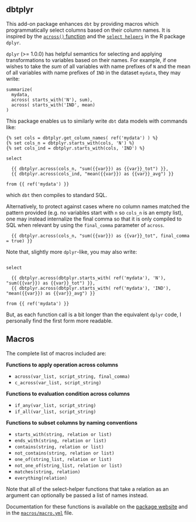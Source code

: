 ## dbtplyr

This add-on package enhances `dbt` by providing macros which programmatically select columns
based on their column names. It is inspired by the [`across()` function](https://www.tidyverse.org/blog/2020/04/dplyr-1-0-0-colwise/) 
and the [`select helpers`](https://tidyselect.r-lib.org/reference/select_helpers.html) in the R package `dplyr`.

`dplyr` (>= 1.0.0) has helpful semantics for selecting and applying transformations to variables based on their names.
For example, if one wishes to take the *sum* of all variables with name prefixes of `N` and the mean of all variables with
name prefixes of `IND` in the dataset `mydata`, they may write:

```
summarize(
  mydata, 
  across( starts_with('N'), sum),
  across( starts_with('IND', mean)
)
```

This package enables us to similarly write `dbt` data models with commands like:

```
{% set cols = dbtplyr.get_column_names( ref('mydata') ) %}
{% set cols_n = dbtplyr.starts_with(cols, 'N') %}
{% set cols_ind = dbtplyr.starts_with(cols, 'IND') %}

select

  {{ dbtplyr.across(cols_n, "sum({{var}}) as {{var}}_tot") }},
  {{ dbtplyr.across(cols_ind, "mean({{var}}) as {{var}}_avg") }}

from {{ ref('mydata') }}
```

which `dbt` then compiles to standard SQL. 

Alternatively, to protect against cases where no column names matched the pattern provided 
(e.g. no variables start with `n` so `cols_n` is an empty list), one may instead internalize the final comma
so that it is only compiled to SQL when relevant by using the `final_comma` parameter of `across`.

```
  {{ dbtplyr.across(cols_n, "sum({{var}}) as {{var}}_tot", final_comma = true) }}
```


Note that, slightly more `dplyr`-like, you may also write:

```

select

  {{ dbtplyr.across(dbtplyr.starts_with( ref('mydata'), 'N'), "sum({{var}}) as {{var}}_tot") }},
  {{ dbtplyr.across(dbtplyr.starts_with( ref('mydata'), 'IND'), "mean({{var}}) as {{var}}_avg") }}

from {{ ref('mydata') }}
```

But, as each function call is a bit longer than the equivalent `dplyr` code, I personally find the first form more readable.

## Macros

The complete list of macros included are:

**Functions to apply operation across columns**

- `across(var_list, script_string, final_comma)`
- `c_across(var_list, script_string)`

**Functions to evaluation condition across columns**

- `if_any(var_list, script_string)`
- `if_all(var_list, script_string)`

**Functions to subset columns by naming conventions**

- `starts_with(string, relation or list)` 
- `ends_with(string, relation or list)`
- `contains(string, relation or list)`
- `not_contains(string, relation or list)`
- `one_of(string_list, relation or list)`
- `not_one_of(string_list, relation or list)`
- `matches(string, relation)`
- `everything(relation)`

Note that all of the select-helper functions that take a relation as an argument can optionally be passed a list of names instead.

Documentation for these functions is available on the [package website](https://emilyriederer.github.io/dbtplyr/) and in the [`macros/macro.yml`](https://github.com/emilyriederer/dbtplyr/blob/main/macros/macro.yml) file.